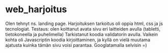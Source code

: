 # web_harjoitus
Olen tehnyt ns. landing page. Harjoituksen tarkoitus oli oppia html, css ja js tecnologiat. 
Testaus: olen koittanut avata sivu eri laitteiden avulla (tabletti, tietokoneella ja puhelimella)
Tarkistanut koodia validatorin avulla.
Vaikein kohta oli Javascriptin koodia kirjoittaminen, ja kyllä on vielä muutama ajatusta kuinka tämän sivu voisi parantaa. Googlatamalla selvisin =)
